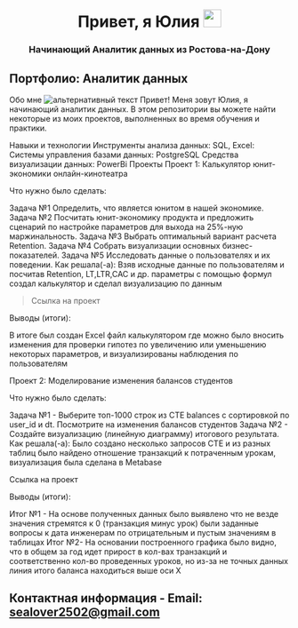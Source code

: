 <h1 align="center">Привет, я Юлия
<img src="https://github.com/blackcater/blackcater/raw/main/images/Hi.gif" height="32"/></h1>
<h3 align="center">Начинающий Аналитик данных из Ростова-на-Дону</h3>

<h2>Портфолио: Аналитик данных</h2>

Обо мне
<img src="#A100FF" alt="альтернативный текст">
Привет! Меня зовут Юлия, я начинающий аналитик данных. В этом репозитории вы можете найти некоторые из моих проектов, выполненных во время обучения и практики.

Навыки и технологии
Инструменты анализа данных: SQL, Excel:
Системы управления базами данных: PostgreSQL
Средства визуализации данных: PowerBi
Проекты
Проект 1: Калькулятор юнит-экономики онлайн-кинотеатра

Что нужно было сделать:

Задача №1 Определить, что является юнитом в нашей экономике.
Задача №2 Посчитать юнит-экономику продукта и предложить сценарий по настройке параметров для выхода на 25%-ную маржинальность.
Задача №3 Выбрать оптимальный вариант расчета Retention.
Задача №4 Собрать визуализации основных бизнес-показателей.
Задача №5 Исследовать данные о пользователях и их поведении.
Как решала(-а): Взяв исходные данные по пользователям и посчитав Retention, LT,LTR,CAC и др. параметры с помощью формул создал калькулятор и сделал визуализацию по данным

> Ссылка на проект

Выводы (итоги):

В итоге был создан Excel файл калькулятором где можно было вносить изменения для проверки гипотез по увеличению или уменьшению некоторых параметров, и визуализированы наблюдения по пользователям

Проект 2: Моделирование изменения балансов студентов

Что нужно было сделать:

Задача №1 - Выберите топ-1000 строк из CTE balances с сортировкой по user_id и dt. Посмотрите на изменения балансов студентов
Задача №2 - Создайте визуализацию (линейную диаграмму) итогового результата.
Как решала(-а): Было создано несколько запросов CTE и из разных таблиц было найдено отношение транзакций к потраченным урокам, визуализация была сделана в Metabase

Ссылка на проект


Выводы (итоги):

Итог №1 - На основе полученных данных было выявлено что не везде значения стремятся к 0 (транзакция минус урок) были заданные вопросы к дата инженерам по отрицательным и пустым значениям в таблицах
Итог №2- На основании построенного графика было видно, что в общем за год идет прирост в кол-вах транзакций и соответственно кол-во проведенных уроков, но из-за не точных данных линия итого баланса находиться выше оси Х
## Контактная информация - Email: sealover2502@gmail.com
